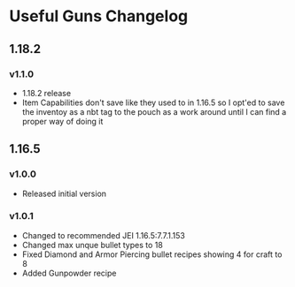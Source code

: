 # Useful Guns Changelog

## 1.18.2
### v1.1.0
- 1.18.2 release
- Item Capabilities don't save like they used to in 1.16.5 so I opt'ed to save the inventoy as a nbt tag to the pouch as a work around until I can find a proper way of doing it

## 1.16.5
### v1.0.0
- Released initial version
### v1.0.1
- Changed to recommended JEI 1.16.5:7.7.1.153
- Changed max unque bullet types to 18
- Fixed Diamond and Armor Piercing bullet recipes showing 4 for craft to 8
- Added Gunpowder recipe